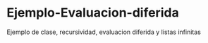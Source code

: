 # Ejemplo-Evaluacion-diferida
Ejemplo de clase, recursividad, evaluacion diferida y listas infinitas
